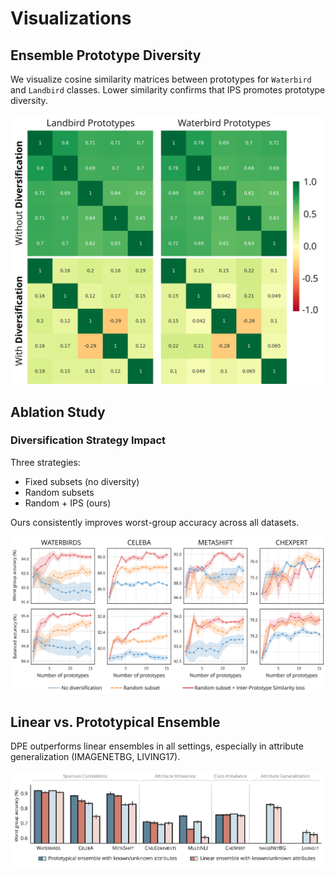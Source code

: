 # Visualizations

## Ensemble Prototype Diversity

We visualize cosine similarity matrices between prototypes for `Waterbird` and `Landbird` classes. Lower similarity confirms that IPS promotes prototype diversity.

![Prototype Similarity](../figures/prototype_diversification.jpg)

## Ablation Study

### Diversification Strategy Impact

Three strategies:

- Fixed subsets (no diversity)
- Random subsets
- Random + IPS (ours)

Ours consistently improves worst-group accuracy across all datasets.

![Diversification Impact](../figures/cov_loss_ablation.jpg)

## Linear vs. Prototypical Ensemble

DPE outperforms linear ensembles in all settings, especially in attribute generalization (IMAGENETBG, LIVING17).

![Linear vs Prototypical](../figures/linear_vs_prototype.png)


